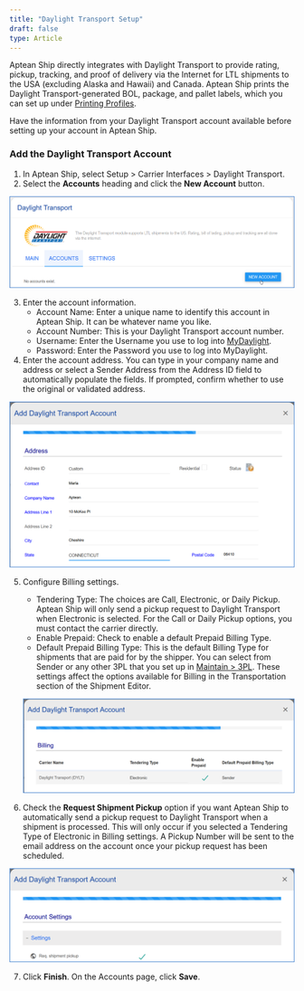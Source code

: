 ```yaml
---
title: "Daylight Transport Setup"
draft: false
type: Article
---
```


Aptean Ship directly integrates with Daylight Transport to provide rating, pickup, tracking, and proof of delivery via the Internet for LTL shipments to the USA (excluding Alaska and Hawaii) and Canada. Aptean Ship prints the Daylight Transport-generated BOL, package, and pallet labels, which you can set up under [Printing Profiles](printing-profiles.md).

Have the information from your Daylight Transport account available before setting up your account in Aptean Ship.

### Add the Daylight Transport Account


1. In Aptean Ship, select Setup > Carrier Interfaces > Daylight Transport.
2. Select the **Accounts** heading and click the **New Account** button.

![aptean-ship-daylight-1](assets/images/aptean-ship-daylight-1.png)

3. Enter the account information.
	* Account Name: Enter a unique name to identify this account in Aptean Ship. It can be whatever name you like.
	* Account Number: This is your Daylight Transport account number.
	* Username: Enter the Username you use to log into [MyDaylight](https://mydaylight.dylt.com/login).
	* Password: Enter the Password you use to log into MyDaylight.
4. Enter the account address. You can type in your company name and address or select a Sender Address from the Address ID field to automatically populate the fields. If prompted, confirm whether to use the original or validated address.

![](assets/images/aptean-ship-daylight-2.png)

5. Configure Billing settings.
	* Tendering Type: The choices are Call, Electronic, or Daily Pickup. Aptean Ship will only send a pickup request to Daylight Transport when Electronic is selected. For the Call or Daily Pickup options, you must contact the carrier directly.
	* Enable Prepaid: Check to enable a default Prepaid Billing Type.
	* Default Prepaid Billing Type: This is the default Billing Type for shipments that are paid for by the shipper. You can select from Sender or any other 3PL that you set up in [Maintain > 3PL](3pl-overview.md). These settings affect the options available for Billing in the Transportation section of the Shipment Editor.
	
	![aptean-ship-daylight-3](assets/images/aptean-ship-daylight-3.png)

6. Check the **Request Shipment Pickup** option if you want Aptean Ship to automatically send a pickup request to Daylight Transport when a shipment is processed. This will only occur if you selected a Tendering Type of Electronic in Billing settings. A Pickup Number will be sent to the email address on the account once your pickup request has been scheduled.

![aptean-ship-daylight-4](assets/images/aptean-ship-daylight-4.png)

7. Click **Finish**. On the Accounts page, click **Save**.


